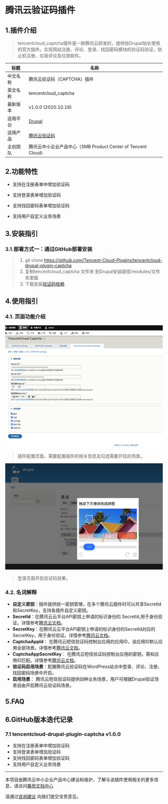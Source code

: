 # 腾讯云验证码插件

## 1.插件介绍

> tencentcloud_captcha插件是一款腾讯云研发的，提供给Drupal站长使用的官方插件。实现网站注册、评论、登录、找回密码模块的验证码验证，防止机注册、垃圾评论及垃圾邮件。

| 标题       | 名称                                                         |
| ---------- | ------------------------------------------------------------ |
| 中文名称   | 腾讯云验证码（CAPTCHA）插件                                  |
| 英文名称   | tencentcloud_captcha                                         |
| 最新版本   | v1.0.0 (2020.10.16)                                          |
| 适用平台   | [Drupal](https://www.drupal.org/)                          |
| 适用产品   | [腾讯云验证码](https://cloud.tencent.com/document/product/1110/36334) |
| 主创团队   | 腾讯云中小企业产品中心（SMB Product Center of Tencent Cloud） |



## 2.功能特性

- 支持在注册表单中增加验证码

- 支持登录表单增加验证码

- 支持找回密码表单增加验证码

- 支持用户自定义业务场景
  

## 3.安装指引

### 3.1.部署方式一：通过GitHub部署安装

> 1. git clone https://github.com/Tencent-Cloud-Plugins/tencentcloud-drupal-plugin-captcha
> 2. 复制tencentcloud_captcha 文件夹 到Drupal安装路径/modules/文件夹里面
> 3. 下载安装[验证码依赖](https://www.drupal.org/project/captcha)


## 4.使用指引

### 4.1. 页面功能介绍

![](./images/captcha1.png)

> 插件配置页面，需要配置插件的相关信息及勾选需要开启的场景。

![](./images/captcha2.png)

> 登录页面开启验证码效果。



### 4.2. 名词解释

- **自定义密钥**：插件提供统一密钥管理，在多个腾讯云插件时可以共享SecretId和SecretKey，支持各插件自定义密钥。
- **SecretId**：在腾讯云云平台API密钥上申请的标识身份的 SecretId,用于身份验证。详情参考[腾讯云文档](https://cloud.tencent.com/document/product)。
- **SecretKey**：在腾讯云云平台API密钥上申请的标识身份的SecretId对应的SecretKey，用于身份验证。详情参考[腾讯云文档](https://cloud.tencent.com/document/product)。
- **CaptchaAppId**： 在腾讯云短信验证码控制台应用的应用ID，该应用ID默认应用全部场景。详情参考[腾讯云文档](https://cloud.tencent.com/document/product)。
- **CaptchaAppSecretKey**： 在腾讯云短信验证码控制台应用的密钥，需和应用ID匹配。详情参考[腾讯云文档](https://cloud.tencent.com/document/product)。
- **验证码启用场景**：配置腾讯云验证码在WordPress站点中登录、评论、注册、找回密码场景中开启。
- **启用场景**： 腾讯云短信验证码提供四种业务场景，用户可根据Drupal验证场景自由开启腾讯云验证码场景。


## 5.FAQ



## 6.GitHub版本迭代记录

### 7.1 tencentcloud-drupal-plugin-captcha v1.0.0

- 支持在注册表单中增加验证码  
- 支持登录表单增加验证码
- 支持找回密码表单增加验证码
- 支持用户自定义业务场景
---

本项目由腾讯云中小企业产品中心建设和维护，了解与该插件使用相关的更多信息，请访问[春雨文档中心](https://openapp.qq.com/docs/Drupal/captcha.html) 

请通过[咨询建议](https://support.qq.com/products/164613) 向我们提交宝贵意见。